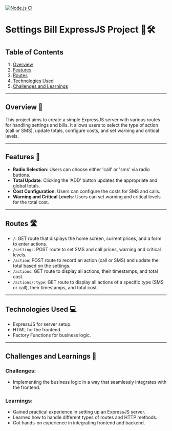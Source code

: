 [![Node.js CI](https://github.com/lasity34/settings-bill-expressjs/actions/workflows/node.js.yml/badge.svg)](https://github.com/lasity34/settings-bill-expressjs/actions/workflows/node.js.yml)

# Settings Bill ExpressJS Project 🧾🛠️

## Table of Contents

1. [Overview](#overview)
2. [Features](#features)
3. [Routes](#routes)
4. [Technologies Used](#technologies-used)
5. [Challenges and Learnings](#challenges-and-learnings)

---

## Overview 📝

This project aims to create a simple ExpressJS server with various routes for handling settings and bills. It allows users to select the type of action (call or SMS), update totals, configure costs, and set warning and critical levels.

---

## Features 🌟

- **Radio Selection**: Users can choose either 'call' or 'sms' via radio buttons.
- **Total Update**: Clicking the 'ADD' button updates the appropriate and global totals.
- **Cost Configuration**: Users can configure the costs for SMS and calls.
- **Warning and Critical Levels**: Users can set warning and critical levels for the total cost.

---

## Routes 🛣️

- `/`: GET route that displays the home screen, current prices, and a form to enter actions.
- `/settings`: POST route to set SMS and call prices, warning and critical levels.
- `/action`: POST route to record an action (call or SMS) and update the total based on the settings.
- `/actions`: GET route to display all actions, their timestamps, and total cost.
- `/actions/:type`: GET route to display all actions of a specific type (SMS or call), their timestamps, and total cost.

---

## Technologies Used 💻

- ExpressJS for server setup.
- HTML for the frontend.
- Factory Functions for business logic.

---

## Challenges and Learnings 🤔

### Challenges:

- Implementing the business logic in a way that seamlessly integrates with the frontend.
  
### Learnings:

- Gained practical experience in setting up an ExpressJS server.
- Learned how to handle different types of routes and HTTP methods.
- Got hands-on experience in integrating frontend and backend.

